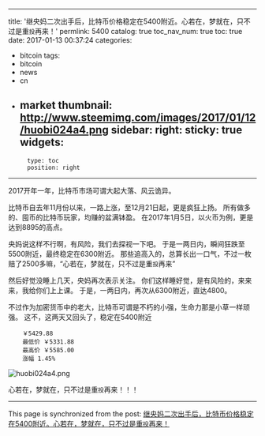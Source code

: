 
---
title: '继央妈二次出手后，比特币价格稳定在5400附近。心若在，梦就在，只不过是重`投`再来！'
permlink: 5400
catalog: true
toc_nav_num: true
toc: true
date: 2017-01-13 00:37:24
categories:
- bitcoin
tags:
- bitcoin
- news
- cn
- market
thumbnail: http://www.steemimg.com/images/2017/01/12/huobi024a4.png
sidebar:
    right:
        sticky: true
widgets:
    -
        type: toc
        position: right
---


2017开年一年，比特币市场可谓大起大落、风云诡异。

比特币自去年11月份以来，一路上涨，至12月21日起，更是疯狂上扬。
所有做多的、囤币的比特币玩家，均赚的盆满钵盈。
在2017年1月5日，以火币为例，更是达到8895的高点。

央妈说这样不行啊，有风险，我们去探视一下吧。
于是一两日内，瞬间狂跌至5500附近，最终稳定在6300附近。
那些追高入的，总算长出一口气，不过一枚赔了2500多嘛，“心若在，梦就在，只不过是重`投`再来”

然后好觉没睡上几天，央妈再次表示关注。
你们这样睡好觉，是有风险的，来来来，我给你们上上课。
于是，一两日内，再次从6300附近，直达4800。

不过作为加密货币中的老大，比特币可谓是不朽的小强，生命力那是小草一样顽强。
这不，这两天又回头了，稳定在5400附近

````
    ￥5429.88
    最低价 ￥5331.88
    最高价 ￥5585.00
    涨幅 1.45%
````

![huobi024a4.png](http://www.steemimg.com/images/2017/01/12/huobi024a4.png)

心若在，梦就在，只不过是重`投`再来！！！

- - -

This page is synchronized from the post: [继央妈二次出手后，比特币价格稳定在5400附近。心若在，梦就在，只不过是重`投`再来！](https://steemit.com/@oflyhigh/5400)
